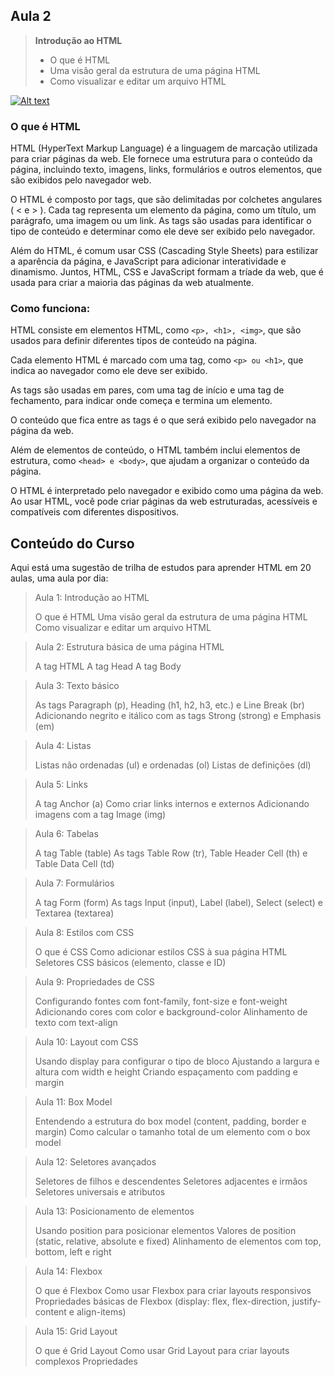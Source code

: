 ## Aula 2

>**Introdução ao HTML**
>
>- O que é HTML
>- Uma visão geral da estrutura de uma página HTML
>- Como visualizar e editar um arquivo HTML

[![Alt text](https://img.youtube.com/vi/cdkqk1dhfhY/0.jpg)](https://www.youtube.com/watch?v=ccdkqk1dhfhY)

### O que é HTML

HTML (HyperText Markup Language) é a linguagem de marcação utilizada para criar páginas da web. Ele fornece uma estrutura para o conteúdo da página, incluindo texto, imagens, links, formulários e outros elementos, que são exibidos pelo navegador web.

O HTML é composto por tags, que são delimitadas por colchetes angulares ( < e > ). Cada tag representa um elemento da página, como um título, um parágrafo, uma imagem ou um link. As tags são usadas para identificar o tipo de conteúdo e determinar como ele deve ser exibido pelo navegador.

Além do HTML, é comum usar CSS (Cascading Style Sheets) para estilizar a aparência da página, e JavaScript para adicionar interatividade e dinamismo. Juntos, HTML, CSS e JavaScript formam a tríade da web, que é usada para criar a maioria das páginas da web atualmente.

### Como funciona:

HTML consiste em elementos HTML, como ``<p>, <h1>, <img>``, que são usados para definir diferentes tipos de conteúdo na página.

Cada elemento HTML é marcado com uma tag, como ``<p> ou <h1>``, que indica ao navegador como ele deve ser exibido.

As tags são usadas em pares, com uma tag de início e uma tag de fechamento, para indicar onde começa e termina um elemento.

O conteúdo que fica entre as tags é o que será exibido pelo navegador na página da web.

Além de elementos de conteúdo, o HTML também inclui elementos de estrutura, como ``<head> e <body>``, que ajudam a organizar o conteúdo da página.

O HTML é interpretado pelo navegador e exibido como uma página da web. Ao usar HTML, você pode criar páginas da web estruturadas, acessíveis e compatíveis com diferentes dispositivos.

## Conteúdo do Curso

Aqui está uma sugestão de trilha de estudos para aprender HTML em 20 aulas, uma aula por dia:

>Aula 1: Introdução ao HTML
>
>O que é HTML
>Uma visão geral da estrutura de uma página HTML
>Como visualizar e editar um arquivo HTML

>Aula 2: Estrutura básica de uma página HTML
>
>A tag HTML
>A tag Head
>A tag Body

>Aula 3: Texto básico
>
>As tags Paragraph (p), Heading (h1, h2, h3, etc.) e Line Break (br)
>Adicionando negrito e itálico com as tags Strong (strong) e Emphasis (em)

>Aula 4: Listas
>
>Listas não ordenadas (ul) e ordenadas (ol)
>Listas de definições (dl)

>Aula 5: Links
>
>A tag Anchor (a)
>Como criar links internos e externos
>Adicionando imagens com a tag Image (img)

>Aula 6: Tabelas
>
>A tag Table (table)
>As tags Table Row (tr), Table Header Cell (th) e Table Data Cell (td)

>Aula 7: Formulários
>
>A tag Form (form)
>As tags Input (input), Label (label), Select (select) e Textarea (textarea)

>Aula 8: Estilos com CSS
>
>O que é CSS
>Como adicionar estilos CSS à sua página HTML
>Seletores CSS básicos (elemento, classe e ID)

>Aula 9: Propriedades de CSS
>
>Configurando fontes com font-family, font-size e font-weight
>Adicionando cores com color e background-color
>Alinhamento de texto com text-align

>Aula 10: Layout com CSS
>
>Usando display para configurar o tipo de bloco
>Ajustando a largura e altura com width e height
>Criando espaçamento com padding e margin

>Aula 11: Box Model
>
>Entendendo a estrutura do box model (content, padding, border e margin)
>Como calcular o tamanho total de um elemento com o box model

>Aula 12: Seletores avançados
>
>Seletores de filhos e descendentes
>Seletores adjacentes e irmãos
>Seletores universais e atributos

>Aula 13: Posicionamento de elementos
>
>Usando position para posicionar elementos
>Valores de position (static, relative, absolute e fixed)
>Alinhamento de elementos com top, bottom, left e right

>Aula 14: Flexbox
>
>O que é Flexbox
>Como usar Flexbox para criar layouts responsivos
>Propriedades básicas de Flexbox (display: flex, flex-direction, justify-content e align-items)

>Aula 15: Grid Layout
>
>O que é Grid Layout
>Como usar Grid Layout para criar layouts complexos
>Propriedades

